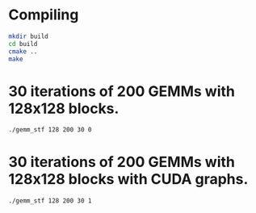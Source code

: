 # Compiling

```bash
mkdir build
cd build
cmake ..
make
```

# 30 iterations of 200 GEMMs with 128x128 blocks.

```bash
./gemm_stf 128 200 30 0
```

# 30 iterations of 200 GEMMs with 128x128 blocks with CUDA graphs.

```bash
./gemm_stf 128 200 30 1
```
